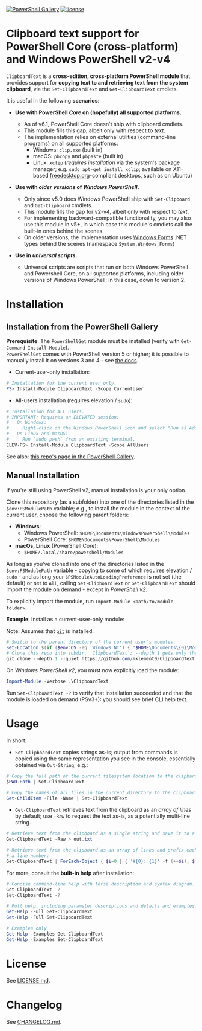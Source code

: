 [![PowerShell Gallery](https://img.shields.io/powershellgallery/dt/ClipboardText.svg)](https://powershellgallery.com/packages/ClipboardText) [![license](https://img.shields.io/badge/license-MIT-blue.svg)](https://github.com/mklement0/ClipboardText/blob/master/LICENSE.md)

# Clipboard text support for PowerShell Core (cross-platform) and Windows PowerShell v2-v4

`ClipboardText` is a **cross-edition, cross-platform PowerShell module** that provides support
for **copying text to and retrieving text from the system clipboard**, via the `Set-ClipboardText` and `Get-ClipboardText` cmdlets.

It is useful in the following **scenarios**:

* **Use with PowerShell _Core_ on (hopefully) all supported platforms.**

  * As of v6.1, PowerShell Core doesn't ship with clipboard cmdlets.
  * This module fills this gap, albeit only with respect to _text_.  
  * The implementation relies on external utilities (command-line programs) on all supported platforms:
    * Windows: `clip.exe` (built in)
    * macOS: `pbcopy` and `pbpaste` (built in)
    * Linux: [`xclip`](https://github.com/astrand/xclip) (_requires installation_ via the system's package manager; e.g. `sudo apt-get install xclip`; available on X11-based [freedesktop.org](https://www.freedesktop.org/wiki/)-compliant desktops, such as on Ubuntu)

* **Use with _older versions_ of _Windows PowerShell_.**

  * Only since v5.0 does Windows PowerShell ship with `Set-Clipboard` and `Get-Clipboard` cmdlets.
  * This module fills the gap for v2-v4, albeit only with respect to _text_.  
  * For implementing backward-compatible functionality, you may also use this module in v5+, in which case this module's cmdlets call the built-in ones behind the scenes.
  * On older versions, the implementation uses [Windows Forms](https://en.wikipedia.org/wiki/Windows_Forms) .NET types behind the scenes (namespace `System.Windows.Forms`)

* **Use in _universal scripts_.**
  * Universal scripts are scripts that run on both Windows PowerShell and Powershell Core, on all supported platforms, including older versions of Windows PowerShell; in this case, down to version 2.

# Installation

## Installation from the PowerShell Gallery

**Prerequisite**: The `PowerShellGet` module must be installed (verify with `Get-Command Install-Module`).  
`PowerShellGet` comes with PowerShell version 5 or higher; it is possible to manually install it on versions 3 and 4 - see [the docs](https://docs.microsoft.com/en-us/powershell/scripting/gallery/installing-psget).

* Current-user-only installation:

```powershell
# Installation for the current user only.
PS> Install-Module ClipboardText -Scope CurrentUser
```

* All-users installation (requires elevation / `sudo`):

```powershell
# Installation for ALL users.
# IMPORTANT: Requires an ELEVATED session:
#   On Windows: 
#     Right-click on the Windows PowerShell icon and select "Run as Administrator".
#   On Linux and macOS:
#     Run `sudo pwsh` from an existing terminal.
ELEV-PS> Install-Module ClipboardText -Scope AllUsers
```

See also: [this repo's page in the PowerShell Gallery](https://www.powershellgallery.com/packages/ClipboardText).

## Manual Installation

If you're still using PowerShell v2, manual installation is your only option.

Clone this repository (as a subfolder) into one of the directories listed in the `$env:PSModulePath` variable; e.g., to install the module in the context of the current user, choose the following parent folders:

* **Windows**:
  * Windows PowerShell: `$HOME\Documents\WindowsPowerShell\Modules`
  * PowerShell Core: `$HOME\Documents\PowerShell\Modules`
* **macOs, Linux** (PowerShell Core): 
  * `$HOME/.local/share/powershell/Modules`

As long as you've cloned into one of the directories listed in the `$env:PSModulePath` variable - copying to some of which requires elevation / `sudo` - and as long your `$PSModuleAutoLoadingPreference` is not set (the default) or set to `All`, calling `Set-ClipboardText` or `Get-ClipboardText` should import the module on demand - except in _PowerShell v2_.

To explicitly import the module, run `Import-Module <path/to/module-folder>`.

**Example**: Install as a current-user-only module:

Note: Assumes that [`git`](https://git-scm.com/) is installed.

```powershell
# Switch to the parent directory of the current user's modules.
Set-Location $(if ($env:OS -eq 'Windows_NT') { "$HOME\Documents\{0}\Modules" -f ('WindowsPowerShell', 'PowerShell')[[bool]$IsCoreClr] } else { "$HOME/.local/share/powershell/Modules" })
# Clone this repo into subdir. 'ClipboardText'; --depth 1 gets only the latest revision.
git clone --depth 1 --quiet https://github.com/mklement0/ClipboardText
```

On _Windows PowerShell v2_, you must now explicitly load the module:

```powershell
Import-Module -Verbose .\ClipboardText
```

Run `Set-ClipboardText -?` to verify that installation succeeded and that the module is loaded on demand (PSv3+):
you should see brief CLI help text.

# Usage

In short:

* `Set-ClipboardText` copies strings as-is; output from commands is copied using the same representation you see in the console, essentially obtained via `Out-String`; e.g.:

```powershell
# Copy the full path of the current filesystem location to the clipbard:
$PWD.Path | Set-ClipboardText

# Copy the names of all files in the current directory to the clipboard:
Get-ChildItem -File -Name | Set-ClipboardText
```

* `Get-ClipboardText` retrieves text from the clipboard as an _array of lines_ by default; use `-Raw` to request the text as-is, as a potentially multi-line string.

```powershell
# Retrieve text from the clipboard as a single string and save it to a file:
Get-ClipboardText -Raw > out.txt

# Retrieve text from the clipboard as an array of lines and prefix each with
# a line number:
Get-ClipboardText | ForEach-Object { $i=0 } { '#{0}: {1}' -f (++$i), $_ }
```

For more, consult the **built-in help** after installation:

```powershell
# Concise command-line help with terse description and syntax diagram.
Get-ClipboardText -?
Set-ClipboardText -?

# Full help, including parameter descriptions and details and examples.
Get-Help -Full Get-ClipboardText
Get-Help -Full Set-ClipboardText

# Examples only
Get-Help -Examples Get-ClipboardText
Get-Help -Examples Set-ClipboardText
```

# License

See [LICENSE.md](./LICENSE.md).

# Changelog

See [CHANGELOG.md](./CHANGELOG.md).
